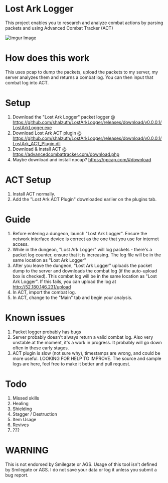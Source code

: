 # Lost Ark Logger
 This project enables you to research and analyze combat actions by parsing packets and using Advanced Combat Tracker (ACT)
 
![Imgur Image](https://i.imgur.com/WrGNiOE.png)
 
# How does this work
 This uses pcap to dump the packets, upload the packets to my server, my server analyzes them and returns a combat log. You can then input that combat log into ACT.
 
# Setup
1. Download the "Lost Ark Logger" packet logger @ https://github.com/shalzuth/LostArkLogger/releases/download/v0.0.0.1/LostArkLogger.exe
2. Download Lost Ark ACT plugin @ https://github.com/shalzuth/LostArkLogger/releases/download/v0.0.0.1/LostArk_ACT_Plugin.dll
3. Download & install ACT @ https://advancedcombattracker.com/download.php
4. Maybe download and install npcap? https://npcap.com/#download

# ACT Setup
1. Install ACT normally.
2. Add the "Lost Ark ACT Plugin" downloaded earlier on the plugins tab.

# Guide
1. Before entering a dungeon, launch "Lost Ark Logger". Ensure the network interface device is correct as the one that you use for internet access.
2. While in the dungeon, "Lost Ark Logger" will log packets - there's a packet log counter, ensure that it is increasing. The log file will be in the same location as "Lost Ark Logger"
3. After you leave the dungeon, "Lost Ark Logger" uploads the packet dump to the server and downloads the combat log (if the auto-upload box is checked). This combat log will be in the same location as "Lost Ark Logger". If this fails, you can upload the log at http://52.180.146.231/upload
4. In ACT, import the combat log.
5. In ACT, change to the "Main" tab and begin your analysis.

# Known issues
1. Packet logger probably has bugs
2. Server probably doesn't always return a valid combat log. Also very unstable at the moment, it's a work in progress. It probably will go down often in these early stages.
3. ACT plugin is slow (not sure why), timestamps are wrong, and could be more useful. LOOKING FOR HELP TO IMPROVE. The source and sample logs are here, feel free to make it better and pull request.

# Todo
1. Missed skills
2. Healing
3. Shielding
4. Stagger / Destruction
5. Item Usage
6. Revives
8. ???

# WARNING
This is not endorsed by Smilegate or AGS. Usage of this tool isn't defined by Smilegate or AGS. I do not save your data or log it unless you submit a bug report.
 